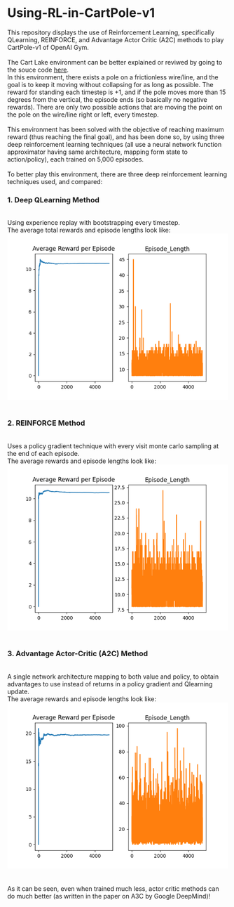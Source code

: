 # Using-RL-in-CartPole-v1
This repository displays the use of Reinforcement Learning, specifically QLearning, REINFORCE, and Advantage Actor Critic (A2C) methods to play CartPole-v1 of OpenAI Gym. 
<br>
<br>
The Cart Lake environment can be better explained or reviwed by going to the souce code <a href="https://github.com/openai/gym/blob/master/gym/envs/classic_control/cartpole.py">here</a>.
<br>In this environment, there exists a pole on a frictionless wire/line, and the goal is to keep it moving without collapsing for as long as possible. The reward for standing each timestep is +1, and if the pole moves more than 15 degrees from the vertical, the episode ends (so basically no negative rewards). There are only two possible actions that are moving the point on the pole on the wire/line right or left, every timestep.
<br>
<br>
This environment has been solved with the objective of reaching maximum reward (thus reaching the final goal), and has been done so, by using three deep reinforcement learning techniques (all use a neural network function approximator having same architecture, mapping form state to action/policy), each trained on 5,000 episodes.
<br>
<br>
To better play this environment, there are three deep reinforcement learning techniques used, and compared:
<br>
<h3>1. Deep QLearning Method</h2>
<br>Using experience replay with bootstrapping every timestep.
<br>The average total rewards and episode lengths look like:
<br><center><img src="qlearning.png"></center>
<br>
<h3>2. REINFORCE Method</h2>
<br>Uses a policy gradient technique with every visit monte carlo sampling at the end of each episode.
<br>The average rewards and episode lengths look like:
<br><center><img src="reinforce.png"></center>
<br>
<h3>3. Advantage Actor-Critic (A2C) Method</h2>
<br> A single network architecture mapping to both value and policy, to obtain advantages to use instead of returns in a policy gradient and Qlearning update.
<br>The average rewards and episode lengths look like:
<br><center><img src="actor_critic.png"></center>
<br>
<br>
As it can be seen, even when trained much less, actor critic methods can do much better (as written in the paper on A3C by Google DeepMind)!
